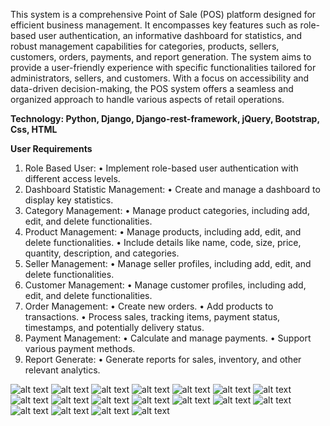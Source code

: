 This system is a comprehensive Point of Sale (POS) platform designed for efficient business management. It encompasses key features such as role-based user authentication, an informative dashboard for statistics, and robust management capabilities for categories, products, sellers, customers, orders, payments, and report generation. The system aims to provide a user-friendly experience with specific functionalities tailored for administrators, sellers, and customers. With a focus on accessibility and data-driven decision-making, the POS system offers a seamless and organized approach to handle various aspects of retail operations.

**Technology: Python, Django, Django-rest-framework, jQuery, Bootstrap, Css, HTML**

**User Requirements**
1.	Role Based User:
    •	Implement role-based user authentication with different access levels.
2.	Dashboard Statistic Management:
    •	Create and manage a dashboard to display key statistics.
3.	Category Management:
    •	Manage product categories, including add, edit, and delete functionalities.
4.	Product Management:
    •	Manage products, including add, edit, and delete functionalities.
    •	Include details like name, code, size, price, quantity, description, and categories.
5.	Seller Management:
    •	Manage seller profiles, including add, edit, and delete functionalities.
6.	Customer Management:
    •	Manage customer profiles, including add, edit, and delete functionalities.
7.	Order Management:
    •	Create new orders.
    •	Add products to transactions.
    •	Process sales, tracking items, payment status, timestamps, and potentially delivery status.
8.	Payment Management:
    •	Calculate and manage payments.
    •	Support various payment methods.
9.	Report Generate:
    •	Generate reports for sales, inventory, and other relevant analytics.

![alt text](media/design_ss/dash1.png)
![alt text](media/design_ss/dash2.png)
![alt text](media/design_ss/admin1.png)
![alt text](media/design_ss/admin-2.png)
![alt text](media/design_ss/seller1.png)
![alt text](media/design_ss/seller2.png)
![alt text](media/design_ss/cus1.png)
![alt text](media/design_ss/cus2.png)
![alt text](media/design_ss/cat1.png)
![alt text](media/design_ss/cat2.png)
![alt text](media/design_ss/cat3.png)
![alt text](media/design_ss/p-1.png)
![alt text](media/design_ss/p-2.png)
![alt text](media/design_ss/p-3.png)
![alt text](media/design_ss/order.png)
![alt text](media/design_ss/order2.png)
![alt text](<media/design_ss/all order.png>)
![alt text](<media/design_ss/payment update.png>)


